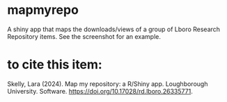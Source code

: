 # mapmyrepo
A shiny app that maps the downloads/views of a group of Lboro Research Repository items. See the screenshot for an example.

# to cite this item:
Skelly, Lara (2024). Map my repository: a R/Shiny app. Loughborough University. Software. https://doi.org/10.17028/rd.lboro.26335771.
